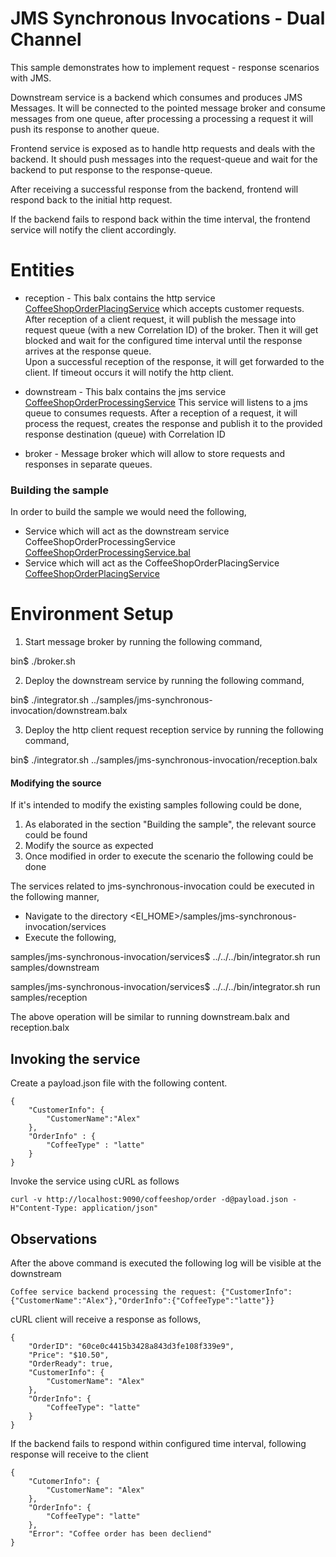 # JMS Synchronous Invocations - Dual Channel

This sample demonstrates how to implement request - response scenarios with JMS. 

Downstream service is a backend which consumes and produces JMS Messages. It will be connected to the pointed message broker and consume messages from one queue, after processing a processing a request it will push its response to another queue.

Frontend service is exposed as to handle http requests and deals with the backend. It should push messages into the request-queue and wait for the backend to put response to the response-queue.

After receiving a successful response from the backend, frontend will respond back to the initial http request.

If the backend fails to respond back within the time interval, the frontend service will notify the client accordingly.

# Entities 

  * reception - This balx contains the http service [CoffeeShopOrderPlacingService](services/samples/reception/CoffeeShopOrderPlacingService.bal) which accepts customer requests.
  After reception of a client request, it will publish the message into request queue (with a new Correlation ID) of the broker.
  Then it will get blocked and wait for the configured time interval until the response arrives at the response queue.  
  Upon a successful reception of the response, it will get forwarded to the client. If timeout occurs it will notify the http client. 
  
  * downstream - This balx contains the jms service [CoffeeShopOrderProcessingService](services/samples/downstream/CoffeeShopOrderProcessingService.bal) 
  This service will listens to a jms queue to consumes requests. After a reception of a request, it will process the request, creates the response and publish it to the provided response destination (queue) with Correlation ID 
  
  * broker - Message broker which will allow to store requests and responses in separate queues.
  
### Building the sample

In order to build the sample we would need the following,

- Service which will act as the downstream service CoffeeShopOrderProcessingService
[CoffeeShopOrderProcessingService.bal](services/samples/downstream/CoffeeShopOrderProcessingService.bal)
- Service which will act as the CoffeeShopOrderPlacingService
[CoffeeShopOrderPlacingService](services/samples/reception/CoffeeShopOrderPlacingService.bal)

# Environment Setup

1. Start message broker by running the following command,

bin$ ./broker.sh

2. Deploy the downstream service by running the following command,

bin$ ./integrator.sh ../samples/jms-synchronous-invocation/downstream.balx

3. Deploy the http client request reception service by running the following command,

bin$ ./integrator.sh ../samples/jms-synchronous-invocation/reception.balx

#### Modifying the source

If it's intended to modify the existing samples following could be done,

1. As elaborated in the section "Building the sample", the relevant source could be found
2. Modify the source as expected 
3. Once modified in order to execute the scenario the following could be done

The services related to jms-synchronous-invocation could be executed in the following manner,

- Navigate to the directory <EI_HOME>/samples/jms-synchronous-invocation/services
- Execute the following,

samples/jms-synchronous-invocation/services$ ../../../bin/integrator.sh run samples/downstream

samples/jms-synchronous-invocation/services$ ../../../bin/integrator.sh run samples/reception

The above operation will be similar to running downstream.balx and reception.balx   

## Invoking the service

Create a payload.json file with the following content.
```
{
    "CustomerInfo": {
        "CustomerName":"Alex"
    },
    "OrderInfo" : {
        "CoffeeType" : "latte"
    }
}
```
Invoke the service using cURL as follows
```
curl -v http://localhost:9090/coffeeshop/order -d@payload.json -H"Content-Type: application/json"

```

## Observations 

After the above command is executed the following log will be visible at the downstream
```
Coffee service backend processing the request: {"CustomerInfo":{"CustomerName":"Alex"},"OrderInfo":{"CoffeeType":"latte"}}
```

cURL client will receive a response as follows,
```
{
    "OrderID": "60ce0c4415b3428a843d3fe108f339e9",
    "Price": "$10.50",
    "OrderReady": true,
    "CustomerInfo": {
        "CustomerName": "Alex"
    },
    "OrderInfo": {
        "CoffeeType": "latte"
    }
}
```

If the backend fails to respond within configured time interval, following response will receive to the client
```
{
    "CutomerInfo": {
        "CustomerName": "Alex"
    },
    "OrderInfo": {
        "CoffeeType": "latte"
    },
    "Error": "Coffee order has been decliend"
}
```
